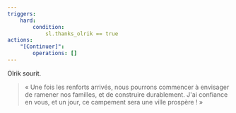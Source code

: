 ```yaml
---
triggers:
    hard:
        condition:
            sl.thanks_olrik == true
actions:
    "[Continuer]":
        operations: []
---
```


Olrik sourit.

> « Une fois les renforts arrivés, nous pourrons commencer à envisager de ramener nos familles, et de construire durablement. J'ai confiance en vous, et un jour, ce campement sera une ville prospère ! »
